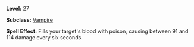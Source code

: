 <!-- TITLE: Spell: Spirit Hex -->
<!-- SUBTITLE:  -->

**Level:** 27

**Subclass:** [Vampire](vampire)

**Spell Effect:** Fills your target's blood with poison, causing between 91 and 114 damage every six seconds.